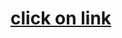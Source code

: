 <!DOCTYPE html>
<body>
    <h1><a href="C:\Users\rughw\OneDrive\Desktop\web developnment\naughty.html">click on link</a></h1>
</body>
</html>

